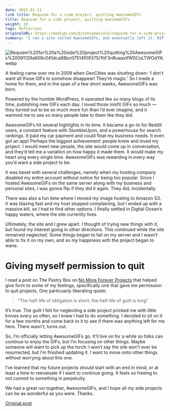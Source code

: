 ```yaml
---
date: 2015-01-11
link title: Requiem for a side project, quitting AwesomeGIFs
title: Requiem for a side project, quitting AwesomeGIFs
weight: 10
tags: Reflection
originalURL: https://medium.com/@joshuamauldin/requiem-for-a-side-project-quitting-awesomegifs-fc08a0e879df
summary: "I ran a site called AwesomeGIFs, and eventually left it. RIP."
---
```



![Requiem%20for%20a%20side%20project%20quitting%20AwesomeGIFs%20091129a609c041dca88bc07514f09375/1hF3nRuaaxtfWSCoLTWOdYA.webp](../../img/1hF3nRuaaxtfWSCoLTWOdYA.webp)

A feeling came over me in 2009 when GeoCities was shutting down: ‘I don’t want all those GIFs to somehow disappear! They’re magic.’ So I made a home for them, and in the span of a few short weeks, AwesomeGIFs was born.

Powered by the humble WordPress, it operated like so many blogs of its time, publishing new GIFs each day. I loved those misfit GIFs so much — they turned out to be so much more fun than I’d ever imagine, and it warmed me to see so many people take to them like they did.

AwesomeGIFs hit several highlights in its time. It became a go-to for Reddit users, a constant feature with StumbleUpon, and a powerhouse for search rankings. It paid my car payment and could float my business needs. It even got an app! Perhaps the biggest achievement: people knew and loved my project. I would meet new people, the site would come up in conversation, and they’d tell me a variation on how happy it made them. It would make my heart sing every single time. AwesomeGIFs was rewarding in every way you’d want a side project to be.

It was beset with several challenges, namely when my hosting company disabled my entire account without notice for being too popular. Since I hosted AwesomeGIFs on the same server along with my business and personal sites, I was gonna flip if they did it again. They did, incidentally.

There was also a fun time where I moved my image hosting to Amazon S3. It was blazing fast and my host stopped complaining, but I ended up with a massive bill, so I had to find other options. I finally settled in Digital Ocean’s happy waters, where the site currently lives.

Ultimately, the site and I grew apart. I thought of trying new things with it, but found my interest going in other directions. This continued while the site remained neglected. Some things began to fail on my server and I wasn’t able to fix it on my own, and so my happiness with the project began to wane.

# Giving myself permission to quit

I read a post on The Pastry Box on [No More Forever Projects](https://the-pastry-box-project.net/diana-kimball/2014-march-5) that helped give form to some of my feelings, specifically one that gave me permission to quit projects. One particuarly liberating quote:

> “The half-life of obligation is short; the half-life of guilt is long”
> 

It’s true. The guilt I felt for neglecting a side project pricked me with little knives every so often, so I knew I had to do something. I decided to sit on it for a few months and come back to it to see if there was anything left for me here. There wasn’t, turns out.

So, I’m officially letting AwesomeGIFs go. It’ll live on for a while so folks can continue to enjoy the GIFs, but I’m focusing on other things. Maybe someone will want to pick up the torch. I won’t say the site won’t ever be resurrected, but I’m finished updating it. I want to move onto other things without worrying about this one.

I’ve learned that my future projects should start with an end in mind, or at least a time to reevaluate if I want to continue going. It feels so freeing to not commit to something in perpetuity.

We had a great run together, AwesomeGIFs, and I hope all my side projects can be as wonderful as you were. Thanks.


[Original post](https://medium.com/@joshuamauldin/requiem-for-a-side-project-quitting-awesomegifs-fc08a0e879df)
